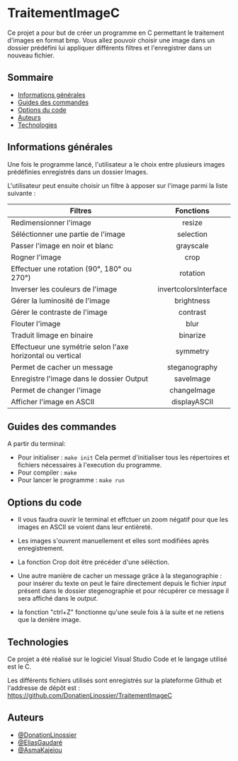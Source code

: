 
# TraitementImageC    

Ce projet a pour but de créer un programme en C permettant le traitement d'images en format bmp. Vous allez pouvoir choisir une image dans un dossier prédéfini lui appliquer différents filtres et l'enregistrer dans un nouveau fichier.

## Sommaire

* [Informations générales](#informations-générales)
* [Guides des commandes](#guides-des-commandes)
* [Options du code](#options-du-code)
* [Auteurs](#auteurs)
* [Technologies](#technologies)

## Informations générales

Une fois le programme lancé, l'utilisateur a le choix entre plusieurs images prédéfinies enregistrés dans un dossier Images.

L'utilisateur peut ensuite choisir un filtre à apposer sur l'image parmi la liste suivante :
 
| Filtres | Fonctions | 
|----------|:-------------:|
| Redimensionner l'image | resize | 
| Séléctionner une partie de l'image| selection | 
| Passer l'image en noir et blanc| grayscale | 
|  Rogner l'image | crop  | 
| Effectuer une rotation (90°, 180° ou 270°)| rotation | 
| Inverser les couleurs de l'image |  invertcolorsInterface | 
| Gérer la luminosité de l'image | brightness  |
| Gérer le contraste de l'image | contrast | 
| Flouter l'image | blur | 
| Traduit limage en binaire | binarize |
| Effectueur une symétrie selon l'axe horizontal ou vertical | symmetry |
| Permet de cacher un message| steganography |
| Enregistre l'image dans le dossier Output| saveImage  |
| Permet de changer l'image | changeImage  |
| Afficher l'image en ASCII | displayASCII  |


## Guides des commandes

A partir du terminal:

* Pour initialiser : `make init`
Cela permet d'initialiser tous les répertoires et fichiers nécessaires à l'execution du programme.
* Pour compiler :  `make`
* Pour lancer le programme : `make run`



## Options du code

* Il vous faudra ouvrir le terminal et effctuer un zoom négatif pour que les images en ASCII se voient dans leur entièreté.

* Les images s'ouvrent manuellement et elles sont modifiées après enregistrement.

* La fonction Crop doit être précéder d'une séléction.

* Une autre manière de cacher un message grâce à la steganographie : pour insérer du texte on peut le faire directement depuis le fichier *input* présent dans le dossier stegenographie et pour récupérer ce message il sera affiché dans le *output*.
* la fonction "ctrl+Z" fonctionne qu'une seule fois à la suite et ne retiens que la denière image.

## Technologies

Ce projet a été réalisé sur le logiciel Visual Studio Code et le langage utilisé est le C.

Les différents fichiers utilisés sont enregistrés sur la plateforme Github et l'addresse de dépôt est : https://github.com/DonatienLinossier/TraitementImageC 



## Auteurs

- [@DonationLinossier](https://www.github.com/DonatienLinossier)
- [@EliasGaudaré](https://www.github.com/Eliasgdr)
- [@AsmaKajeiou](https://www.github.com/asmakaj)





